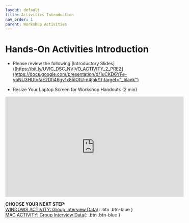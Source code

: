 ```yaml
---
layout: default
title: Activities Introduction
nav_order: 1
parent: Workshop Activities
---
```

# Hands-On Activities Introduction

- Please review the following [Introductory Slides]([https://bit.ly/UVIC_DSC_NVIVO_ACTIVITY_2_PREZ](https://docs.google.com/presentation/d/1uCKD6YFe-ybNU3HUtvfaE2Dfi46gy1x85IOtU-n4jbk/){:target="_blank"}

- Resize Your Laptop Screen for Workshop Handouts (2 min)<br>
<iframe width="560" height="315" src="https://www.youtube.com/embed/Igk5hZUfzN0" title="YouTube video player" frameborder="0" allow="accelerometer; autoplay; clipboard-write; encrypted-media; gyroscope; picture-in-picture" allowfullscreen></iframe>

**CHOOSE YOUR NEXT STEP:**<br>
[WINDOWS ACTIVITY: Group Interview Data](act-1-windows.html){: .btn .btn-blue }<br>
[MAC ACTIVITY: Group Interview Data](act-1-mac.html){: .btn .btn-blue }
